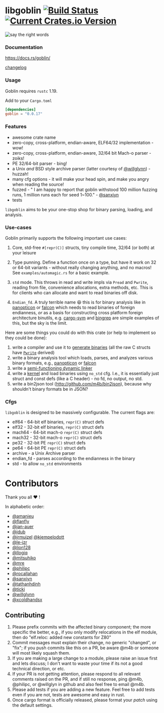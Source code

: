 # libgoblin [![Build Status](https://travis-ci.org/m4b/goblin.svg?branch=master)](https://travis-ci.org/m4b/goblin) [![Current Crates.io Version](https://img.shields.io/crates/v/goblin.svg)](https://crates.io/crates/goblin)

![say the right words](https://s-media-cache-ak0.pinimg.com/736x/1b/6a/aa/1b6aaa2bae005e2fed84b1a7c32ecb1b.jpg)

### Documentation

https://docs.rs/goblin/

[changelog](CHANGELOG.md)

### Usage

Goblin requires `rustc` 1.19.

Add to your `Cargo.toml`

```toml
[dependencies]
goblin = "0.0.17"
```

### Features

* awesome crate name
* zero-copy, cross-platform, endian-aware, ELF64/32 implementation - wow!
* zero-copy, cross-platform, endian-aware, 32/64 bit Mach-o parser - zoiks!
* PE 32/64-bit parser - bing!
* a Unix _and_ BSD style archive parser (latter courtesy of [@willglynn](https://github.com/willglynn)) - huzzah!
* many cfg options - it will make your head spin, and make you angry when reading the source!
* fuzzed - " I am happy to report that goblin withstood 100 million fuzzing runs, 1 million runs each for seed 1~100." - [@sanxiyn](https://github.com/sanxiyn)
* tests

`libgoblin` aims to be your one-stop shop for binary parsing, loading,
and analysis.

### Use-cases

Goblin primarily supports the following important use cases:

1. Core, std-free `#[repr(C)]` structs, tiny compile time, 32/64 (or both) at your leisure

2. Type punning. Define a function once on a type, but have it work on 32 or 64-bit variants - without really changing anything, and no macros! See `examples/automagic.rs` for a basic example.

3. `std` mode. This throws in read and write impls via `Pread` and `Pwrite`, reading from file, convenience allocations, extra methods, etc. This is for clients who can allocate and want to read binaries off disk.

4. `Endian_fd`. A truly terrible name :laughing: this is for binary analysis like in [panopticon](https://github.com/das-labor/panopticon) or [falcon](https://github.com/endeav0r/falcon) which needs to read binaries of foreign endianness, _or_ as a basis for constructing cross platform foreign architecture binutils, e.g. [cargo-sym](https://github.com/m4b/cargo-sym) and [bingrep](https://github.com/m4b/bingrep) are simple examples of this, but the sky is the limit.

Here are some things you could do with this crate (or help to implement so they could be done):

1. write a compiler and use it to [generate binaries](https://github.com/m4b/faerie) (all the raw C structs have [`Pwrite`](https://github.com/m4b/scroll) derived)
2. write a binary analysis tool which loads, parses, and analyzes various binary formats, e.g., [panopticon](https://github.com/das-labor/panopticon) or [falcon](https://github.com/endeav0r/falcon)
3. write a [semi-functioning dynamic linker](http://github.com/m4b/dryad)
4. write a [kernel](https://github.com/redox-os/redox) and load binaries using `no_std` cfg. I.e., it is essentially just struct and const defs (like a C header) - no fd, no output, no std.
5. write a bin2json tool (http://github.com/m4b/bin2json), because why shouldn't binary formats be in JSON?

### Cfgs

`libgoblin` is designed to be massively configurable. The current flags are:

* elf64 - 64-bit elf binaries, `repr(C)` struct defs
* elf32 - 32-bit elf binaries, `repr(C)` struct defs
* mach64 - 64-bit mach-o `repr(C)` struct defs
* mach32 - 32-bit mach-o `repr(C)` struct defs
* pe32 - 32-bit PE `repr(C)` struct defs
* pe64 - 64-bit PE `repr(C)` struct defs
* archive - a Unix Archive parser
* endian_fd - parses according to the endianness in the binary
* std - to allow `no_std` environments

# Contributors

Thank you all :heart: !

In alphabetic order:

- [@amanieu](https://github.com/amanieu)
- [@flanfly](https://github.com/flanfly)
- [@jan-auer](https://github.com/jan-auer)
- [@jdub](https://github.com/jdub)
- [@jrmuizel](https://github.com/jrmuizel)
  [@kjempelodott](https://github.com/kjempelodott)
- [@le-jzr](https://github.com/le-jzr)
- [@lion128](https://github.com/lion128)
- [@llogiq](https://github.com/llogiq)
- [@mitsuhiko](https://github.com/mitsuhiko)
- [@mre](https://github.com/mre)
- [@philipc](https://github.com/philipc)
- [@rocallahan](https://github.com/rocallahan)
- [@sanxiyn](https://github.com/sanxiyn)
- [@tathanhdinh](https://github.com/tathanhdinh)
- [@ticki](https://github.com/ticki)
- [@willglynn](https://github.com/willglynn)
- [@xcoldhandsx](https://github.com/xcoldhandsx)

## Contributing

1. Please prefix commits with the affected binary component; the more specific the better, e.g., if you only modify relocations in the elf module, then do "elf.reloc: added new constants for Z80"
2. Commit messages must explain their change, no generic "changed", or "fix"; if you push commits like this on a PR, be aware @m4b or someone will most likely squash them.
3. If you are making a large change to a module, please raise an issue first and lets discuss; I don't want to waste your time if its not a good technical direction, or etc.
4. If your PR is not getting attention, please respond to all relevant comments raised on the PR, and if still no response, ping @m4b, @philipc, or @willglyn in github and also feel free to email @m4b.
5. Please add tests if you are adding a new feature. Feel free to add tests even if you are not, tests are awesome and easy in rust.
6. Once cargo format is officially released, please format your _patch_ using the default settings.

